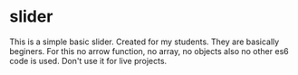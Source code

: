# slider
This is a simple basic slider. Created for my students. They are basically beginers. 
For this no arrow function, no array, no objects also no other es6 code is used. 
Don't use it for live projects.
